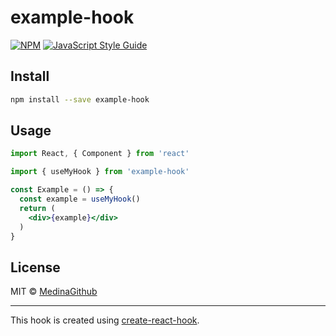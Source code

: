 # example-hook

> 

[![NPM](https://img.shields.io/npm/v/example-hook.svg)](https://www.npmjs.com/package/example-hook) [![JavaScript Style Guide](https://img.shields.io/badge/code_style-standard-brightgreen.svg)](https://standardjs.com)

## Install

```bash
npm install --save example-hook
```

## Usage

```jsx
import React, { Component } from 'react'

import { useMyHook } from 'example-hook'

const Example = () => {
  const example = useMyHook()
  return (
    <div>{example}</div>
  )
}
```

## License

MIT © [MedinaGithub](https://github.com/MedinaGithub)

---

This hook is created using [create-react-hook](https://github.com/hermanya/create-react-hook).
